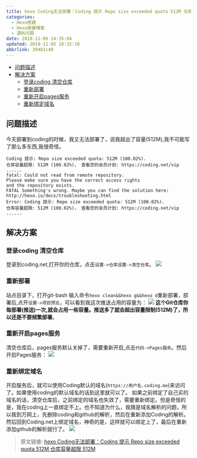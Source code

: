 ```yaml
---
title: hexo Coding无法部署：Coding 提示 Repo size exceeded quota 512M 仓库容量超限 512M
categories: 
  - Hexo搭建
  - Hexo搭建博客
  - 遇到问题
date: 2018-11-06 14:35:04
updated: 2019-11-05 10:32:10
abbrlink: 39481c48
---
```

- [问题描述](/blog/39481c48/#问题描述)
- [解决方案](/blog/39481c48/#解决方案)
    - [登录coding 清空仓库](/blog/39481c48/#登录coding-清空仓库)
    - [重新部署](/blog/39481c48/#重新部署)
    - [重新开启pages服务](/blog/39481c48/#重新开启pages服务)
    - [重新绑定域名](/blog/39481c48/#重新绑定域名)

<!--more-->
<script src="https://cdn.bootcss.com/jquery/3.4.0/jquery.slim.min.js"></script>
<script>$(document).ready(function () {$(".post-body > ul:nth-child(1)").hide();});</script>

<!--end-->
## 问题描述 ##
今天部署到coding的时候，我又无法部署了，说我超出了容量(512M),我不可能写了那么多东西,我很奇怪。
```
Coding 提示: Repo size exceeded quota: 512M (100.02%).
仓库容量超限: 512M (100.02%)， 查看您的会员计划: https://coding.net/vip
......
fatal: Could not read from remote repository.
Please make sure you have the correct access rights
and the repository exists.
FATAL Something's wrong. Maybe you can find the solution here: http://hexo.io/docs/troubleshooting.html
Error: Coding 提示: Repo size exceeded quota: 512M (100.02%).
仓库容量超限: 512M (100.02%)， 查看您的会员计划: https://coding.net/vip
......
```
## 解决方案 ##

### 登录coding 清空仓库 ###
登录到coding.net,打开你的仓库，点击`设置->仓库设置->清空仓库`。
![](https://image-1257720033.cos.ap-shanghai.myqcloud.com/blog/hexo%E6%90%AD%E5%BB%BA%E5%8D%9A%E5%AE%A2/wenti/codingcangkubuzu/qingkongcangku.png)
### 重新部署 ###
站点目录下，打开git-bash 输入命令`hexo clean&&hexo g&&hexo d`重新部署，部署后,点开`设置->项目预览`，可以看到我这次推送占用的容量为：
![](https://image-1257720033.cos.ap-shanghai.myqcloud.com/blog/hexo%E6%90%AD%E5%BB%BA%E5%8D%9A%E5%AE%A2/wenti/codingcangkubuzu/qingkongzhihou.png)
**这个Git仓库你每部署(推送)一次,就会占用一些容量。推送多了就会超出容量限制(512M)了，所以还是不要频繁部署**。
### 重新开启pages服务 ###
清空仓库后，pages服务默认关掉了，需要重新开启,点击`代码->Pages服务`。然后开启Pages服务：
![](https://image-1257720033.cos.ap-shanghai.myqcloud.com/blog/hexo%E6%90%AD%E5%BB%BA%E5%8D%9A%E5%AE%A2/wenti/codingcangkubuzu/kaiqipages.png)
### 重新绑定域名 ###
开启服务后，就可以使用Coding默认的域名(`https://用户名.coding.me`)来访问了。如果使用coding的默认域名的话到这里就可以了。
如果之前绑定了自己买的域名的话，清空仓库后，之前绑定的域名也失效了，需要重新绑定。但是奇怪的是，我在coding上一直绑定不上。也不知道为什么，我猜是域名解析的问题，所以我到万网上，先删除coding和github的解析，然后在重新添加Coding的解析。然后回到Coding.net上绑定域名，神奇的是，这样就可以绑定上了，最后在重新添加github的解析就行了。
![](https://image-1257720033.cos.ap-shanghai.myqcloud.com/blog/hexo%E6%90%AD%E5%BB%BA%E5%8D%9A%E5%AE%A2/wenti/codingcangkubuzu/bangdingyuming.png)
>原文链接: [hexo Coding无法部署：Coding 提示 Repo size exceeded quota 512M 仓库容量超限 512M](https://lanlan2017.github.io/blog/39481c48/)
